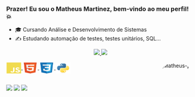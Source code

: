 ### Prazer! Eu sou o Matheus Martinez, bem-vindo ao meu perfil! 💥

- 🎓 Cursando Análise e Desenvolvimento de Sistemas
- ✍ Estudando automação de testes, testes unitários, SQL...

<div align="center">
  <a href="https://github.com/matheusmartinezz"> 
  <img height="180em" src="https://github-readme-stats.vercel.app/api?username=matheusmartinezz&show_icons=true&theme=dark&include_all_commits=true&count_private=true"/>
  <img height="180em" src="https://github-readme-stats.vercel.app/api/top-langs/?username=matheusmartinezz&layout=compact&langs_count=7&theme=dark"/>
</div>

<div style="display: inline_block"><br>
  <img align="center" alt="Matheus-Js" height="30" width="40" src="https://raw.githubusercontent.com/devicons/devicon/master/icons/javascript/javascript-plain.svg"> 
  <img align="center" alt="Matheus-HTML" height="30" width="40" src="https://raw.githubusercontent.com/devicons/devicon/master/icons/html5/html5-original.svg">
  <img align="center" alt="Matheus-CSS" height="30" width="40" src="https://raw.githubusercontent.com/devicons/devicon/master/icons/css3/css3-original.svg">
  <img align="center" alt="Matheusa-Python" height="30" width="40" src="https://raw.githubusercontent.com/devicons/devicon/master/icons/python/python-original.svg">
  
  <img align="right" alt="Matheus-pic" height="150" style="border-radius:50px;" src="https://media.discordapp.net/attachments/888589985127755826/951235171351400518/output_c7ACmA.gif?width=468&height=468">
</div>

##

<div>
  <a href="https://www.instagram.com/matheus_martinez2" target="_blank"><img src="https://img.shields.io/badge/-Instagram-%23E4405F?style=for-the-badge&logo=instagram&logoColor=white" target="_blank"></a>
  <a href = "https://outlook.live.com/mail/0/matheusmartinez@outlook.com"><img src="https://img.shields.io/badge/Microsoft_Outlook-0078D4?style=for-the-badge&logo=microsoft-outlook&logoColor=white"" target="_blank"></a>
  <a href="https://www.linkedin.com/in/matheus-martinez-b48ab4231/" target="_blank"><img src="https://img.shields.io/badge/-LinkedIn-%230077B5?style=for-the-badge&logo=linkedin&logoColor=white" target="_blank"></a>
<div/>

